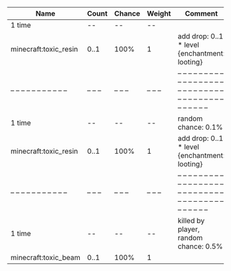 | Name                  | Count | Chance | Weight | Comment                                                                             |
| --------------------- | ----- | ------ | ------ | ----------------------------------------------------------------------------------- |
| 1 time                |    -- |     -- |     -- |                                                                                     |
| minecraft:toxic_resin |  0..1 |   100% |      1 | add drop: 0..1 * level {enchantment: looting}                                       |
| – – – – – – – – – – – | – – – | – – –  | – – –  | – – – – – – – – – – – – – – – – – – – – – – – – – – – – – – – – – – – – – – – – – – |
| 1 time                |    -- |     -- |     -- | random chance: 0.1%|{enchantment: looting}: 0.12000000000000001% + 0.02%*(level-1)  |
| minecraft:toxic_resin |  0..1 |   100% |      1 | add drop: 0..1 * level {enchantment: looting}                                       |
| – – – – – – – – – – – | – – – | – – –  | – – –  | – – – – – – – – – – – – – – – – – – – – – – – – – – – – – – – – – – – – – – – – – – |
| 1 time                |    -- |     -- |     -- | killed by player, random chance: 0.5%|{enchantment: looting}: 0.6% + 0.1%*(level-1) |
| minecraft:toxic_beam  |  0..1 |   100% |      1 |                                                                                     |